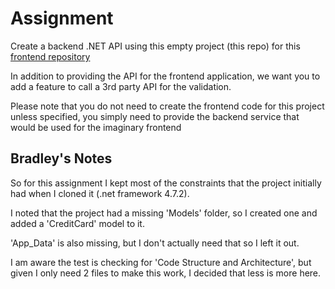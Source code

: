 # Assignment
Create a backend .NET API using this empty project (this repo) for this [frontend repository](https://github.com/EdenCoNz/recruit-react/)

In addition to providing the API for the frontend application, we want you to add a feature to call a 3rd party API for the validation.

Please note that you do not need to create the frontend code for this project unless specified, you simply need to provide the backend service that would be used for the imaginary frontend

## Bradley's Notes

So for this assignment I kept most of the constraints that the project initially had when I cloned it (.net framework 4.7.2).

I noted that the project had a missing 'Models' folder, so I created one and added a 'CreditCard' model to it.

'App_Data' is also missing, but I don't actually need that so I left it out.

I am aware the test is checking for 'Code Structure and Architecture', but given I only need 2 files to make this work, I decided that less is more here.